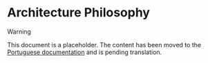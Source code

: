 # Architecture Philosophy

> [!WARNING]
> This document is a placeholder. The content has been moved to the [Portuguese documentation](/pt-BR/developer-guide/PHILOSOPHY) and is pending translation.